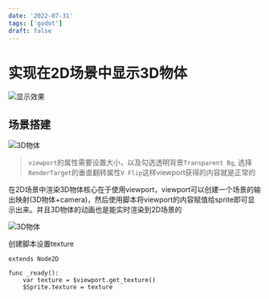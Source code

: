 ```yaml
---
date: '2022-07-31'
tags: ['godot']
draft: false
---
```


# 实现在2D场景中显示3D物体

<img alt="显示效果" src="https://cdn.ipfsscan.io/weibo/large/005ZoLfCgy1hqi58bg46rj30iq0dcdgl.jpg" data-id="20240608185428" />

## 场景搭建

<img alt="3D物体" src="https://cdn.ipfsscan.io/weibo/large/005ZoLfCgy1hqi58laep0j306k03yaa7.jpg" data-id="20240608185444" />

> `viewport`的属性需要设置大小，以及勾选透明背景`Transparent Bg`, 选择`RenderTarget`的垂直翻转属性`V Flip`这样viewport获得的内容就是正常的

在2D场景中渲染3D物体核心在于使用viewport，viewport可以创建一个场景的输出映射(3D物体+camera)，然后使用脚本将viewport的内容赋值给sprite即可显示出来。并且3D物体的动画也是能实时渲染到2D场景的

<img alt="3D物体" src="https://cdn.ipfsscan.io/weibo/large/005ZoLfCgy1hqi59206ebj30vg0ew49r.jpg" data-id="20240608185509" />

创建脚本设置texture

```godot
extends Node2D

func _ready():
    var texture = $viewport.get_texture()
    $Sprite.texture = texture
```